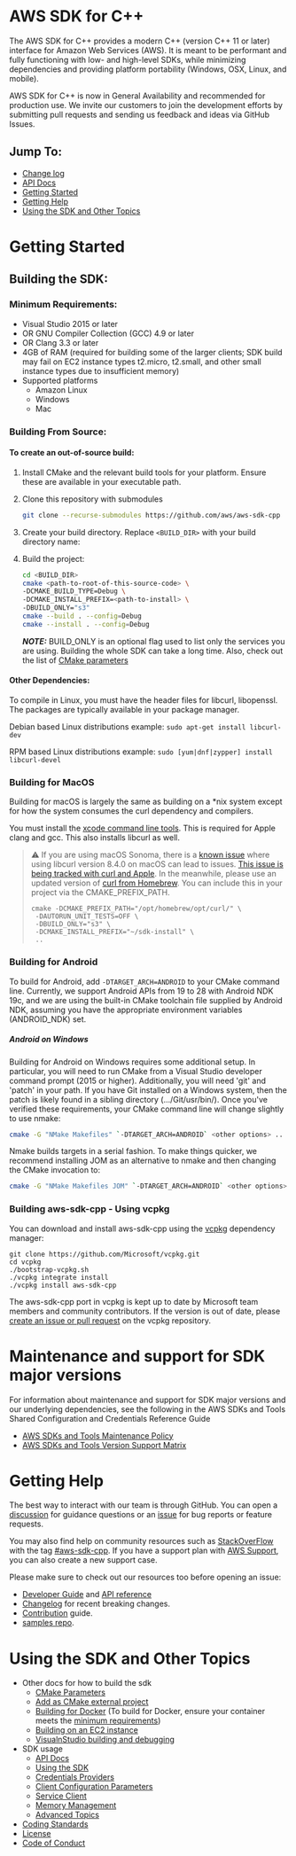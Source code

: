 # AWS SDK for C++
The AWS SDK for C++ provides a modern C++ (version C++ 11 or later) interface for Amazon Web Services (AWS). It is meant to be performant and fully functioning with low- and high-level SDKs, while minimizing dependencies and providing platform portability (Windows, OSX, Linux, and mobile).

AWS SDK for C++ is now in General Availability and recommended for production use. We invite our customers to join the development efforts by submitting pull requests and sending us feedback and ideas via GitHub Issues.

## __Jump To:__
* [Change log](https://github.com/aws/aws-sdk-cpp/tags)
* [API Docs](https://sdk.amazonaws.com/cpp/api/LATEST/index.html)
* [Getting Started](#getting-started)
* [Getting Help](#getting-help)
* [Using the SDK and Other Topics](#using-the-sdk-and-other-topics)

# Getting Started

## Building the SDK:

### Minimum Requirements:
* Visual Studio 2015 or later
* OR GNU Compiler Collection (GCC) 4.9 or later
* OR Clang 3.3 or later
* 4GB of RAM (required for building some of the larger clients; SDK build may fail on EC2 instance types t2.micro, t2.small, and other small instance types due to insufficient memory)
* Supported platforms
  * Amazon Linux
  * Windows
  * Mac

### Building From Source:

#### To create an **out-of-source build**:
1. Install CMake and the relevant build tools for your platform. Ensure these are available in your executable path.
2. Clone this repository with submodules

    ```sh
    git clone --recurse-submodules https://github.com/aws/aws-sdk-cpp
    ```

3. Create your build directory. Replace `<BUILD_DIR>` with your build directory name:
4. Build the project:

    ```sh
   cd <BUILD_DIR>
   cmake <path-to-root-of-this-source-code> \
    -DCMAKE_BUILD_TYPE=Debug \
    -DCMAKE_INSTALL_PREFIX=<path-to-install> \
    -DBUILD_ONLY="s3"
   cmake --build . --config=Debug
   cmake --install . --config=Debug
   ```

   **_NOTE:_** BUILD_ONLY is an optional flag used to list only the services you are using. Building the whole SDK can take a long time. Also, check out the list of [CMake parameters](./docs/CMake_Parameters.md)

#### Other Dependencies:
To compile in Linux, you must have the header files for libcurl, libopenssl. The packages are typically available in your package manager.

Debian based Linux distributions example:
   `sudo apt-get install libcurl-dev`

RPM based Linux distributions example:
   `sudo [yum|dnf|zypper] install libcurl-devel`

### Building for MacOS

Building for macOS is largely the same as building on a *nix system except for how the system consumes the curl dependency and compilers.

You must install the [xcode command line tools](https://mac.install.guide/commandlinetools/4.html). This is required for Apple clang and gcc. This also installs libcurl as well.

> :warning: If you are using macOS Sonoma, there is a [known issue](https://github.com/aws/aws-sdk-cpp/issues/2804) where using libcurl version 8.4.0 on macOS can lead to issues. [This issue is being tracked with curl and Apple](https://github.com/curl/curl/issues/12525). In the meanwhile, please use an updated version of [curl from Homebrew](https://formulae.brew.sh/formula/curl). You can include this in your project via the CMAKE_PREFIX_PATH.
>
> ```
> cmake -DCMAKE_PREFIX_PATH="/opt/homebrew/opt/curl/" \
>  -DAUTORUN_UNIT_TESTS=OFF \
>  -DBUILD_ONLY="s3" \
>  -DCMAKE_INSTALL_PREFIX="~/sdk-install" \
>  ..
> ```

### Building for Android
To build for Android, add `-DTARGET_ARCH=ANDROID` to your CMake command line. Currently, we support Android APIs from 19 to 28 with Android NDK 19c, and we are using the built-in CMake toolchain file supplied by Android NDK, assuming you have the appropriate environment variables (ANDROID_NDK) set.

##### Android on Windows
Building for Android on Windows requires some additional setup. In particular, you will need to run CMake from a Visual Studio developer command prompt (2015 or higher). Additionally, you will need 'git' and 'patch' in your path. If you have Git installed on a Windows system, then the patch is likely found in a sibling directory (.../Git/usr/bin/). Once you've verified these requirements, your CMake command line will change slightly to use nmake:

   ```sh
   cmake -G "NMake Makefiles" `-DTARGET_ARCH=ANDROID` <other options> ..
   ```

Nmake builds targets in a serial fashion. To make things quicker, we recommend installing JOM as an alternative to nmake and then changing the CMake invocation to:

   ```sh
   cmake -G "NMake Makefiles JOM" `-DTARGET_ARCH=ANDROID` <other options> ..
   ```

### Building aws-sdk-cpp - Using vcpkg

You can download and install aws-sdk-cpp using the [vcpkg](https://github.com/Microsoft/vcpkg) dependency manager:

    git clone https://github.com/Microsoft/vcpkg.git
    cd vcpkg
    ./bootstrap-vcpkg.sh
    ./vcpkg integrate install
    ./vcpkg install aws-sdk-cpp

The aws-sdk-cpp port in vcpkg is kept up to date by Microsoft team members and community contributors. If the version is out of date, please [create an issue or pull request](https://github.com/Microsoft/vcpkg) on the vcpkg repository.

# Maintenance and support for SDK major versions

For information about maintenance and support for SDK major versions and our underlying dependencies, see the following in the AWS SDKs and Tools Shared Configuration and Credentials Reference Guide

* [AWS SDKs and Tools Maintenance Policy](https://docs.aws.amazon.com/credref/latest/refdocs/maint-policy.html)
* [AWS SDKs and Tools Version Support Matrix](https://docs.aws.amazon.com/credref/latest/refdocs/version-support-matrix.html)


# Getting Help

The best way to interact with our team is through GitHub. You can open a [discussion](https://github.com/aws/aws-sdk-cpp/discussions/new/choose) for guidance questions or an [issue](https://github.com/aws/aws-sdk-cpp/issues/new/choose) for bug reports or feature requests.

You may also find help on community resources such as [StackOverFlow](https://stackoverflow.com/) with the tag [#aws-sdk-cpp](https://stackoverflow.com/questions/tagged/aws-sdk-cpp). If you have a support plan with [AWS Support](https://aws.amazon.com/premiumsupport/), you can also create a new support case.

Please make sure to check out our resources too before opening an issue:
* [Developer Guide](https://docs.aws.amazon.com/sdk-for-cpp/v1/developer-guide/welcome.html) and [API reference](http://sdk.amazonaws.com/cpp/api/LATEST/index.html)
* [Changelog](./CHANGELOG.md) for recent breaking changes.
* [Contribution](./CONTRIBUTING.md) guide.
* [samples repo](https://github.com/awsdocs/aws-doc-sdk-examples/tree/master/cpp).


# Using the SDK and Other Topics
* Other docs for how to build the sdk
  * [CMake Parameters](./docs/CMake_Parameters.md)
  * [Add as CMake external project](./docs/CMake_External_Project.md)
  * [Building for Docker](https://github.com/aws/aws-sdk-cpp/tree/master/CI/docker-file) (To build for Docker, ensure your container meets the [minimum requirements](#minimum-requirements))
  * [Building on an EC2 instance](https://github.com/aws/aws-sdk-cpp/wiki/Building-the-SDK-from-source-on-EC2)
  * [VisualnStudio building and debugging](./docs/Visual_Studio_building_and_debugging.md)
* SDK usage
  * [API Docs](https://sdk.amazonaws.com/cpp/api/LATEST/index.html)
  * [Using the SDK](./docs/SDK_usage_guide.md)
  * [Credentials Providers](./docs/Credentials_Providers.md)
  * [Client Configuration Parameters](./docs/ClientConfiguration_Parameters.md)
  * [Service Client](./docs/Service_Client.md)
  * [Memory Management](./docs/Memory_Management.md)
  * [Advanced Topics](./docs/Advanced_topics.md)
* [Coding Standards](./docs/CODING_STANDARDS.md)
* [License](./LICENSE)
* [Code of Conduct](./CODE_OF_CONDUCT.md)
